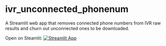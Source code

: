 # ivr_unconnected_phonenum
A Streamlit web app that removes connected phone numbers from IVR raw results and churn out unconnected ones to be downloaded.

Open on Steamlit:
[![Streamlit App](https://static.streamlit.io/badges/streamlit_badge_black_white.svg)](https://ivr-unconnected-phonenum.streamlit.app/)
